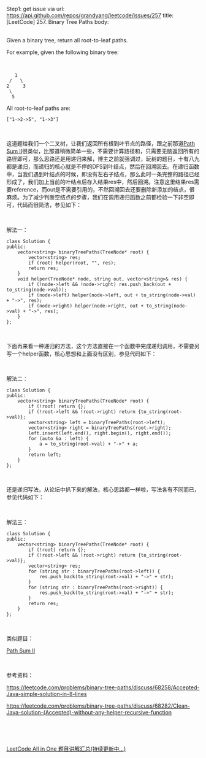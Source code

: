 Step1: get issue via url: https://api.github.com/repos/grandyang/leetcode/issues/257 
 title:[LeetCode] 257. Binary Tree Paths 
 body:  
  

Given a binary tree, return all root-to-leaf paths.

For example, given the following binary tree:

 
    
    
       1
     /   \
    2     3
     \
      5
    

All root-to-leaf paths are:
    
    
    ["1->2->5", "1->3"]

 

这道题给我们一个二叉树，让我们返回所有根到叶节点的路径，跟之前那道[Path Sum II](http://www.cnblogs.com/grandyang/p/4042156.html)很类似，比那道稍微简单一些，不需要计算路径和，只需要无脑返回所有的路径即可，那么思路还是用递归来解，博主之前就强调过，玩树的题目，十有八九都是递归，而递归的核心就是不停的DFS到叶结点，然后在回溯回去。在递归函数中，当我们遇到叶结点的时候，即没有左右子结点，那么此时一条完整的路径已经形成了，我们加上当前的叶结点后存入结果res中，然后回溯。注意这里结果res需要reference，而out是不需要引用的，不然回溯回去还要删除新添加的结点，很麻烦。为了减少判断空结点的步骤，我们在调用递归函数之前都检验一下非空即可，代码而很简洁，参见如下：

 

解法一：
    
    
    class Solution {
    public:
        vector<string> binaryTreePaths(TreeNode* root) {
            vector<string> res;
            if (root) helper(root, "", res);
            return res;
        }
        void helper(TreeNode* node, string out, vector<string>& res) {
            if (!node->left && !node->right) res.push_back(out + to_string(node->val));
            if (node->left) helper(node->left, out + to_string(node->val) + "->", res);
            if (node->right) helper(node->right, out + to_string(node->val) + "->", res);
        }
    };

 

下面再来看一种递归的方法，这个方法直接在一个函数中完成递归调用，不需要另写一个helper函数，核心思想和上面没有区别，参见代码如下：

 

解法二：
    
    
    class Solution {
    public:
        vector<string> binaryTreePaths(TreeNode* root) {
            if (!root) return {};
            if (!root->left && !root->right) return {to_string(root->val)};
            vector<string> left = binaryTreePaths(root->left);
            vector<string> right = binaryTreePaths(root->right);
            left.insert(left.end(), right.begin(), right.end());
            for (auto &a : left) {
                a = to_string(root->val) + "->" + a;
            }
            return left;
        }
    };

 

还是递归写法，从论坛中扒下来的解法，核心思路都一样啦，写法各有不同而已，参见代码如下：

 

解法三：
    
    
    class Solution {
    public:
        vector<string> binaryTreePaths(TreeNode* root) {
            if (!root) return {};
            if (!root->left && !root->right) return {to_string(root->val)};
            vector<string> res;
            for (string str : binaryTreePaths(root->left)) {
                res.push_back(to_string(root->val) + "->" + str);
            }
            for (string str : binaryTreePaths(root->right)) {
                res.push_back(to_string(root->val) + "->" + str);
            }
            return res;
        }
    };

 

类似题目：

[Path Sum II](http://www.cnblogs.com/grandyang/p/4042156.html)

 

参考资料：

<https://leetcode.com/problems/binary-tree-paths/discuss/68258/Accepted-Java-simple-solution-in-8-lines>

<https://leetcode.com/problems/binary-tree-paths/discuss/68282/Clean-Java-solution-(Accepted)-without-any-helper-recursive-function>

 

 

[LeetCode All in One 题目讲解汇总(持续更新中...)](http://www.cnblogs.com/grandyang/p/4606334.html)
